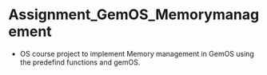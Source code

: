 # Assignment_GemOS_Memorymanagement
- OS course project to implement Memory management in GemOS using the predefind functions and gemOS.